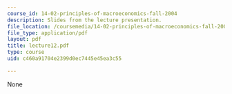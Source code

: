 ```yaml
---
course_id: 14-02-principles-of-macroeconomics-fall-2004
description: Slides from the lecture presentation.
file_location: /coursemedia/14-02-principles-of-macroeconomics-fall-2004/c460a91704e2399d0ec7445e45ea3c55_lecture12.pdf
file_type: application/pdf
layout: pdf
title: lecture12.pdf
type: course
uid: c460a91704e2399d0ec7445e45ea3c55

---
```

None